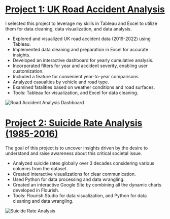# [Project 1: UK Road Accident Analysis](https://github.com/Mohit2497/UK-Road-Accident-Analysis)
I selected this project to leverage my skills in Tableau and Excel to utilize them for data cleaning, data visualization, and data analysis.
* Explored and visualized UK road accident data (2019-2022) using Tableau.
* Implemented data cleaning and preparation in Excel for accurate insights.
* Developed an interactive dashboard for yearly cumulative analysis.
* Incorporated filters for year and accident severity, enabling user customization.
* Included a feature for convenient year-to-year comparisons.
* Analyzed casualties by vehicle and road type.
* Examined fatalities based on weather conditions and road surfaces.
* Tools: Tableau for visualization, and Excel for data cleaning.

![Road Accident Analysis Dashboard](https://github.com/Mohit2497/Mohit-s-Portfolio/assets/68893690/64a3dec2-34ff-41e9-8ac9-728f46bd7927)


# [Project 2: Suicide Rate Analysis (1985-2016)](https://github.com/Mohit2497/Suicide-Rate-Analysis_1985-2016)
The goal of this project is to uncover insights driven by the desire to understand and raise awareness about this critical societal issue.
* Analyzed suicide rates globally over 3 decades considering various columns from the dataset.
* Created interactive visualizations for clear communication.
* Used Python for data processing and data wrangling.
* Created an interactive Google Site by combining all the dynamic charts developed in Flourish.
* Tools: Flourish Studio for data visualization, and Python for data cleaning and data wrangling.

![Suicide Rate Analysis](https://github.com/Mohit2497/Mohit-s-Portfolio/assets/68893690/ded78f5d-d237-4be8-b02f-beb259dc9d11)
